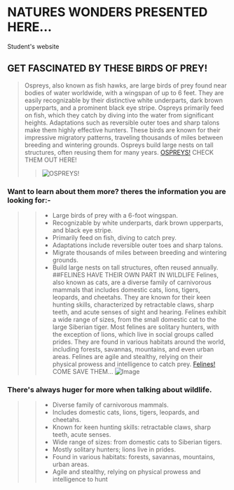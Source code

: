 # NATURES WONDERS PRESENTED HERE...
Student's website
## GET FASCINATED BY THESE BIRDS OF PREY!
>Ospreys, also known as fish hawks, are large birds of prey found near bodies of water worldwide, with a wingspan of up to 6 feet. They are easily recognizable by their distinctive white underparts, dark brown upperparts, and a prominent black eye stripe. Ospreys primarily feed on fish, which they catch by diving into the water from significant heights. Adaptations such as reversible outer toes and sharp talons make them highly effective hunters. These birds are known for their impressive migratory patterns, traveling thousands of miles between breeding and wintering grounds. Ospreys build large nests on tall structures, often reusing them for many years.
> [OSPREYS!](https://www.allaboutbirds.org/guide/Osprey/overview) CHECK THEM OUT HERE!
>>![OSPREYS!](https://upload.wikimedia.org/wikipedia/commons/thumb/5/5e/Osprey_mg_9605.jpg/340px-Osprey_mg_9605.jpg)  
### Want to learn about them more? theres the information you are looking for:-
>>* Large birds of prey with a 6-foot wingspan.
>>* Recognizable by white underparts, dark brown upperparts, and black eye stripe.
>>* Primarily feed on fish, diving to catch prey.
>>* Adaptations include reversible outer toes and sharp talons.
>>* Migrate thousands of miles between breeding and wintering grounds.
>>* Build large nests on tall structures, often reused annually.
##FELINES HAVE THEIR OWN PART IN WILDLIFE
>Felines, also known as cats, are a diverse family of carnivorous mammals that includes domestic cats, lions, tigers, leopards, and cheetahs. They are known for their keen hunting skills, characterized by retractable claws, sharp teeth, and acute senses of sight and hearing. Felines exhibit a wide range of sizes, from the small domestic cat to the large Siberian tiger. Most felines are solitary hunters, with the exception of lions, which live in social groups called prides. They are found in various habitats around the world, including forests, savannas, mountains, and even urban areas. Felines are agile and stealthy, relying on their physical prowess and intelligence to catch prey.
[Felines!](https://www.thefelinefoundation.com/) COME SAVE THEM...
![Image](https://images.ctfassets.net/sfnkq8lmu5d7/3ZtcWmOZIQjEOmvCJ5nx0n/950aad478f9e3aa24740b4ff72e625b1/2023-12-04_Orange_cat_behavior_Hero.jpg?w=750&h=750&q=70&fm=webp)
### There's always huger for more when talking about wildlife.
>>* Diverse family of carnivorous mammals.
>>* Includes domestic cats, lions, tigers, leopards, and cheetahs.
>>* Known for keen hunting skills: retractable claws, sharp teeth, acute senses.
>>* Wide range of sizes: from domestic cats to Siberian tigers.
>>* Mostly solitary hunters; lions live in prides.
>>* Found in various habitats: forests, savannas, mountains, urban areas.
>>* Agile and stealthy, relying on physical prowess and intelligence to hunt
